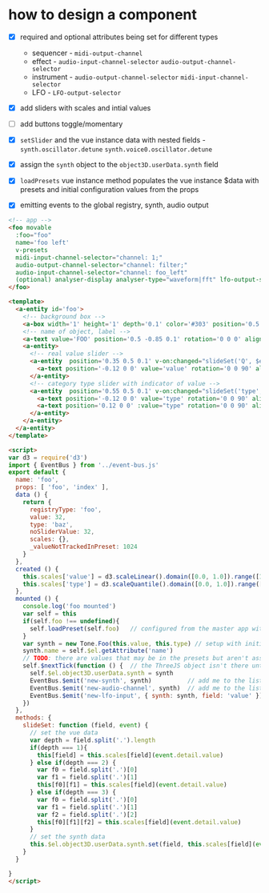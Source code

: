 # how to design a component

* [x] required and optional attributes being set for different types
  * sequencer - `midi-output-channel`
  * effect - `audio-input-channel-selector` `audio-output-channel-selector`
  * instrument - `audio-output-channel-selector` `midi-input-channel-selector`
  * LFO - `LFO-output-selector`

* [x] add sliders with scales and intial values
* [ ] add buttons toggle/momentary
* [x] `setSlider` and the vue instance data with nested fields - `synth.oscillator.detune` `synth.voice0.oscillator.detune`
* [x] assign the `synth` object to the `object3D.userData.synth` field
* [x] `loadPresets` vue instance method populates the vue instance $data with presets and initial configuration values from the props
* [x] emitting events to the global registry, synth, audio output

```html
<!-- app -->
<foo movable
  :foo="foo"
  name='foo left'
  v-presets
  midi-input-channel-selector="channel: 1;"
  audio-output-channel-selector="channel: filter;"
  audio-input-channel-selector="channel: foo_left"
  (optional) analyser-display analyser-type="waveform|fft" lfo-output-selector >
</foo>
```

```html
<template>
  <a-entity id='foo'>
    <!-- background box -->
    <a-box width='1' height='1' depth='0.1' color='#303' position='0.5 -0.5 0'></a-box>
    <!-- name of object, label -->
    <a-text value='FOO' position='0.5 -0.85 0.1' rotation='0 0 0' align='center'></a-text>
    <a-entity>
      <!-- real value slider -->
      <a-entity  position='0.35 0.5 0.1' v-on:changed="slideSet('Q', $event)" :slider="['initialValue: ', scales['value'].invert(value), ';'].join('')" scale='0.5 0.5 0.5'>
        <a-text position='-0.12 0 0' value='value' rotation='0 0 90' align='center'></a-text>
      </a-entity>
      <!-- category type slider with indicator of value -->
      <a-entity  position='0.55 0.5 0.1' v-on:changed="slideSet('type', $event)" :slider="['initialValue: ', scales['type'].invertExtent(type)[0], ';'].join('')" scale='0.5 0.5 0.5'>
        <a-text position='-0.12 0 0' value='type' rotation='0 0 90' align='center'></a-text>
        <a-text position='0.12 0 0' :value="type" rotation='0 0 90' align='center'></a-text>
      </a-entity>
    </a-entity>      
  </a-entity>
</template>

<script>
var d3 = require('d3')
import { EventBus } from '../event-bus.js'
export default {
  name: 'foo',
  props: [ 'foo', 'index' ],
  data () {
    return {
      registryType: 'foo',
      value: 32,
      type: 'baz',
      noSliderValue: 32,
      scales: {},
      _valueNotTrackedInPreset: 1024
    }
  },
  created () {
    this.scales['value'] = d3.scaleLinear().domain([0.0, 1.0]).range([1.0, 512.0])            // real value scale
    this.scales['type'] = d3.scaleQuantile().domain([0.0, 1.0]).range(['baz', 'cat', 'dog'])  // category scale
  },
  mounted () {
    console.log('foo mounted')
    var self = this
    if(self.foo !== undefined){      
      self.loadPreset(self.foo)   // configured from the master app with settings
    }
    var synth = new Tone.Foo(this.value, this.type) // setup with initial values
    synth.name = self.$el.getAttribute('name')
    // TODO: there are values that may be in the presets but aren't associated to sliders, set the synth object for those fields... that would usually happen automatically because they were associated with slider objects that update the synth object when their respective aframe component update function is called
    self.$nextTick(function () {  // the ThreeJS object isn't there until the next tick so put off assigning anything to the userData
      self.$el.object3D.userData.synth = synth
      EventBus.$emit('new-synth', synth)          // add me to the list of things
      EventBus.$emit('new-audio-channel', synth)  // add me to the list of audio inputs things with audio outputs can connect to      
      EventBus.$emit('new-lfo-input', { synth: synth, field: 'value' }) // add the field 'value' and my synth object to the list of available LFO targets
    })
  },
  methods: {
    slideSet: function (field, event) {
      // set the vue data
      var depth = field.split('.').length
      if(depth === 1){
        this[field] = this.scales[field](event.detail.value)
      } else if(depth === 2) {
        var f0 = field.split('.')[0]
        var f1 = field.split('.')[1]
        this[f0][f1] = this.scales[field](event.detail.value)
      } else if(depth === 3) {
        var f0 = field.split('.')[0]
        var f1 = field.split('.')[1]
        var f2 = field.split('.')[2]
        this[f0][f1][f2] = this.scales[field](event.detail.value)
      }
      // set the synth data
      this.$el.object3D.userData.synth.set(field, this.scales[field](event.detail.value))
    }    
  }

}
</script>
```
